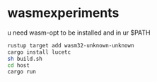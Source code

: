 # wasmexperiments

u need wasm-opt to be installed and in ur $PATH

```sh
rustup target add wasm32-unknown-unknown
cargo install lucetc
sh build.sh
cd host
cargo run
```
